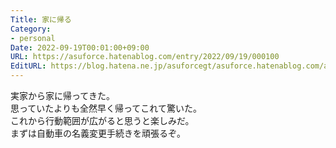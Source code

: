 ```yaml
---
Title: 家に帰る
Category:
- personal
Date: 2022-09-19T00:01:00+09:00
URL: https://asuforce.hatenablog.com/entry/2022/09/19/000100
EditURL: https://blog.hatena.ne.jp/asuforcegt/asuforce.hatenablog.com/atom/entry/4207112889920027815
---
```


実家から家に帰ってきた。  
思っていたよりも全然早く帰ってこれて驚いた。  
これから行動範囲が広がると思うと楽しみだ。  
まずは自動車の名義変更手続きを頑張るぞ。
